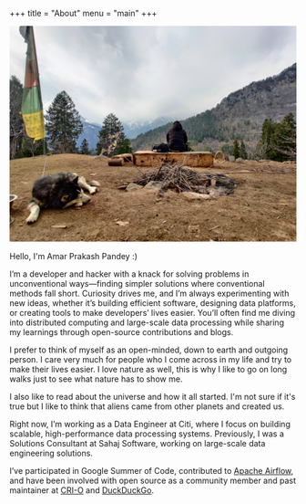 +++
title = "About"
menu = "main"
+++

![cover image](/images/about/cover.jpg)

Hello, I'm Amar Prakash Pandey :)

I’m a developer and hacker with a knack for solving problems in unconventional ways—finding simpler solutions where conventional methods fall short. Curiosity drives me, and I’m always experimenting with new ideas, whether it’s building efficient software, designing data platforms, or creating tools to make developers’ lives easier. You’ll often find me diving into distributed computing and large-scale data processing while sharing my learnings through open-source contributions and blogs.

I prefer to think of myself as an open-minded, down to earth and outgoing person. I care very much for people who I come across in my life and try to make their lives easier. I love nature as well, this is why I like to go on long walks just to see what nature has to show me.

I also like to read about the universe and how it all started. I'm not sure if it's true but I like to think that aliens came from other planets and created us.

Right now, I’m working as a Data Engineer at Citi, where I focus on building scalable, high-performance data processing systems. Previously, I was a Solutions Consultant at Sahaj Software, working on large-scale data engineering solutions.

I’ve participated in Google Summer of Code, contributed to [Apache Airflow](http://airflow.apache.org/), and have been involved with open source as a community member and past maintainer at [CRI-O](https://cri-o.io/) and [DuckDuckGo](duckduckgo.com).


